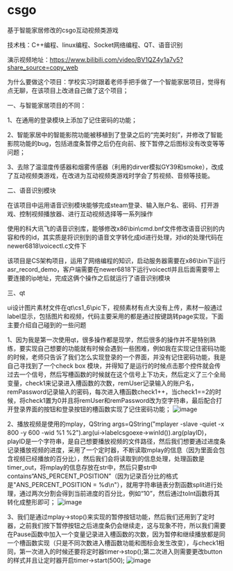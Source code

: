 # csgo
基于智能家居修改的csgo互动视频类游戏

技术栈：C++编程、linux编程、Socket网络编程、QT、语音识别

演示视频地址：https://www.bilibili.com/video/BV1QZ4y1a7v5?share_source=copy_web

为什么要做这个项目：学校实习时跟着老师手把手做了一个智能家居项目，觉得有点无聊，在该项目上改进自己做了这个项目；

一、与智能家居项目的不同：

1、在通用的登录模块上添加了记住密码的功能；

2、智能家居中的智能影院功能被移植到了登录之后的“完美时刻”，并修改了智能影院功能的bug，包括进度条暂停之后仍在向前、按下暂停之后图标没有改变等等问题；

3、去除了温湿度传感器和烟雾传感器（利用的dirver模拟GY39和smoke），改成了互动视频类游戏，在改进为互动视频类游戏时学会了剪视频、音频等技能。

二、语音识别模块

在该项目中运用语音识别模块能够完成steam登录、输入账户名、密码、打开游戏、控制视频播放器、进行互动视频选择等一系列操作

使用的科大讯飞的语音识别库，能够修改x86\bin\cmd.bnf文件修改语音识别的内容和传的id，其实质是将识别到的语音文字转化成id进行处理，对id的处理代码在newer6818\voicectl.c文件下

该项目是CS架构项目，运用了网络编程的知识，启动服务器需要在x86\bin下运行asr_record_demo，客户端需要在newer6818下运行voicectl并且后面需要带上要连接的ip地址，完成这俩个操作之后就运行了语音识别模块

三、qt

ui设计图片素材文件在qt\cs1_6\pic下，视频素材有点大没有上传，素材一般通过label显示，包括图片和视频，代码主要采用的都是通过按键跳转page实现，下面主要介绍自己碰到的一些问题

1、因为我是第一次使用qt，很多操作都是现学，然后很多的操作并不是特别熟练，要实现自己想要的功能就有时候会遇到一些困难，例如我在实现记住密码功能的时候，老师只告诉了我们怎么实现登录的一个界面，并没有记住密码功能，我是自己寻找到了一个check box 模块，并得知了是运行的时候点击那个控件就会传过去一个信号，然后写槽函数的时候就在这个信号上下功夫，然后定义了三个全局变量，check1来记录进入槽函数的次数，remUser记录输入的账户名，remPassword记录输入的密码，每次进入槽函数check1++，当check1==2的时候，将check1置为0并且将remUser和remPassword改为空字符串，最后配合打开登录界面的按钮和登录按钮的槽函数实现了记住密码功能；
![image](https://user-images.githubusercontent.com/99958269/177993217-f04b2a92-439c-42ac-b60b-3265401dffd4.png)


2、播放视频是使用的mplay，QString args=QString("mplayer -slave -quiet -x 800 -y 600 -wid %1 %2").arg(ui->labelcsgoexe->winId()).arg(playID)，playID是一个字符串，是自己想要播放视频的文件路径，然后我们想要通过进度条记录播放视频的进度，采用了一个定时器，不断读取mplay的信息（因为里面会包含视频已经播放的百分比），然后我们会将读取到的信息处理，处理函数是timer_out，将mplay的信息存放在str中，然后只要str中contains“ANS_PERCENT_POSITION”（因为记录百分比的格式是"ANS_PERCENT_POSITION = %d\n"），就用字符串链表分割函数split进行处理，通过两次分割会得到当前进度的百分比，例如“10”，然后通过toInt函数将其转化成整形即可；
![image](https://user-images.githubusercontent.com/99958269/177993161-babab6a9-20df-430c-923e-8c38cad55f43.png)


3、我们是通过mplay->stop()来实现的暂停按钮功能，然后我们还用到了定时器，之前我们按下暂停按钮之后进度条仍会继续走，这与现象不符，所以我们需要在Pause函数中加入一个变量记录进入槽函数的次数，因为暂停和继续播放都是同一个槽函数实现（只是不同次数进入槽函数功能和图标会发生改变），与check1相同，第一次进入的时候还要将定时器timer->stop();第二次进入则需要更改button的样式并且让定时器开启timer->start(500);
![image](https://user-images.githubusercontent.com/99958269/177993100-43f6d564-5d28-4489-9897-1d49019b05dd.png)

